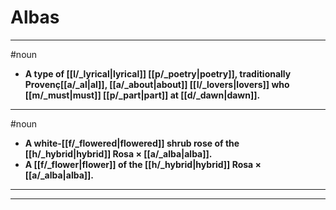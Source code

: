 # Albas
---
#noun
- **A type of [[l/_lyrical|lyrical]] [[p/_poetry|poetry]], traditionally Provenç[[a/_al|al]], [[a/_about|about]] [[l/_lovers|lovers]] who [[m/_must|must]] [[p/_part|part]] at [[d/_dawn|dawn]].**
---
#noun
- **A white-[[f/_flowered|flowered]] shrub rose of the [[h/_hybrid|hybrid]] Rosa × [[a/_alba|alba]].**
- **A [[f/_flower|flower]] of the [[h/_hybrid|hybrid]] Rosa × [[a/_alba|alba]].**
---
---
